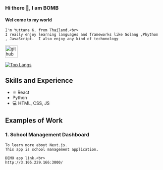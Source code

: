 ### Hi there 👋, I am BOMB
#### Wel come to my world
```
I'm Yuttana K. from Thailand.<br>
I really enjoy learning languages and frameworks like Golang ,Phython , JavaScript.  I also enjoy any kind of techonology 
```
[<img src='https://cdn.jsdelivr.net/npm/simple-icons@3.0.1/icons/github.svg' alt='github' height='40'>](https://github.com/yuttana76)  

[![Top Langs](https://github-readme-stats.vercel.app/api/top-langs/?username=yuttana76)](https://github.com/anuraghazra/github-readme-stats)
## Skills and Experience
* ⚛ React
* Python
* 💻 HTML, CSS, JS


## Examples of Work
<!--<img src="https://github.com/adriantwarog/adriantwarog/blob/master/covid19.gif" width="512" >-->
### 1. School Management Dashboard <br/>
```
To learn more about Next.js.
This app is school management application.

DEMO app link.<br>
http://3.105.229.166:3000/
```
